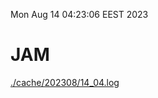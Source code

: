 Mon Aug 14 04:23:06 EEST 2023
# JAM
<a href='./cache/202308/14_04.log'>./cache/202308/14_04.log</a>
